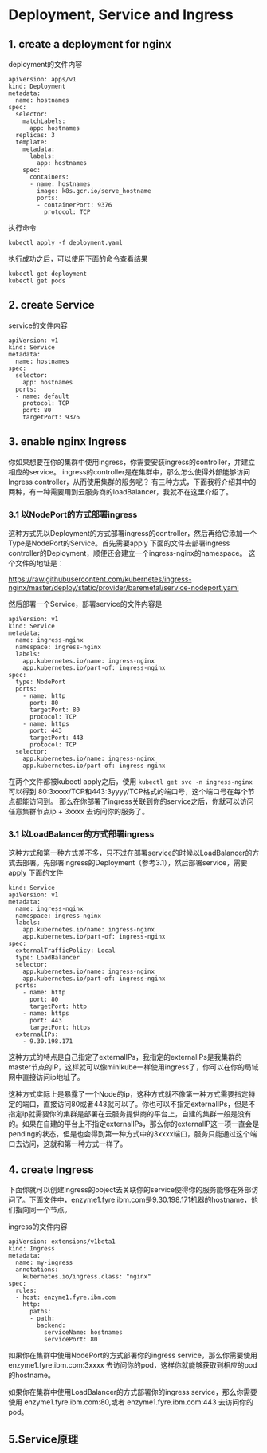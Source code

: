 # Deployment, Service and Ingress
## 1. create a deployment for nginx
deployment的文件内容 
```
apiVersion: apps/v1
kind: Deployment
metadata:
  name: hostnames
spec:
  selector:
    matchLabels:
      app: hostnames
  replicas: 3
  template:
    metadata:
      labels:
        app: hostnames
    spec:
      containers:
      - name: hostnames
        image: k8s.gcr.io/serve_hostname
        ports:
        - containerPort: 9376
          protocol: TCP
```
执行命令

```
kubectl apply -f deployment.yaml
```
执行成功之后，可以使用下面的命令查看结果

```
kubectl get deployment
kubectl get pods
```

## 2. create Service
service的文件内容
```
apiVersion: v1
kind: Service
metadata:
  name: hostnames
spec:
  selector:
    app: hostnames
  ports:
  - name: default
    protocol: TCP
    port: 80
    targetPort: 9376

``` 

## 3. enable nginx Ingress
你如果想要在你的集群中使用ingress，你需要安装ingress的controller，并建立相应的service。 ingress的controller是在集群中，那么怎么使得外部能够访问Ingress controller，从而使用集群的服务呢？ 有三种方式，下面我将介绍其中的两种，有一种需要用到云服务商的loadBalancer，我就不在这里介绍了。

### 3.1 以NodePort的方式部署ingress

这种方式先以Deployment的方式部署ingress的controller，然后再给它添加一个Type是NodePort的Service。首先需要apply 下面的文件去部署ingress controller的Deployment，顺便还会建立一个ingress-nginx的namespace。 这个文件的地址是：

https://raw.githubusercontent.com/kubernetes/ingress-nginx/master/deploy/static/provider/baremetal/service-nodeport.yaml

然后部署一个Service，部署service的文件内容是
```
apiVersion: v1
kind: Service
metadata:
  name: ingress-nginx
  namespace: ingress-nginx
  labels:
    app.kubernetes.io/name: ingress-nginx
    app.kubernetes.io/part-of: ingress-nginx
spec:
  type: NodePort
  ports:
    - name: http
      port: 80
      targetPort: 80
      protocol: TCP
    - name: https
      port: 443
      targetPort: 443
      protocol: TCP
  selector:
    app.kubernetes.io/name: ingress-nginx
    app.kubernetes.io/part-of: ingress-nginx
```
在两个文件都被kubectl apply之后，使用 ``` kubectl get svc -n ingress-nginx ``` 可以得到 80:3xxxx/TCP和443:3yyyy/TCP格式的端口号，这个端口号在每个节点都能访问到。 那么在你部署了ingress关联到你的service之后，你就可以访问 任意集群节点ip + 3xxxx 去访问你的服务了。

### 3.1 以LoadBalancer的方式部署ingress
这种方式和第一种方式差不多，只不过在部署service的时候以LoadBalancer的方式去部署。先部署ingress的Deployment（参考3.1），然后部署service，需要apply 下面的文件
```
kind: Service
apiVersion: v1
metadata:
  name: ingress-nginx
  namespace: ingress-nginx
  labels:
    app.kubernetes.io/name: ingress-nginx
    app.kubernetes.io/part-of: ingress-nginx
spec:
  externalTrafficPolicy: Local
  type: LoadBalancer
  selector:
    app.kubernetes.io/name: ingress-nginx
    app.kubernetes.io/part-of: ingress-nginx
  ports:
    - name: http
      port: 80
      targetPort: http
    - name: https
      port: 443
      targetPort: https
  externalIPs:
    - 9.30.198.171    
```

这种方式的特点是自己指定了externalIPs，我指定的externalIPs是我集群的master节点的IP，这样就可以像minikube一样使用ingress了，你可以在你的局域网中直接访问ip地址了。 

这种方式实际上是暴露了一个Node的ip，这种方式就不像第一种方式需要指定特定的端口，直接访问80或者443就可以了。你也可以不指定externalIPs，但是不指定ip就需要你的集群是部署在云服务提供商的平台上，自建的集群一般是没有的。如果在自建的平台上不指定externalIPs，那么你的externalIP这一项一直会是pending的状态，但是也会得到第一种方式中的3xxxx端口，服务只能通过这个端口去访问，这就和第一种方式一样了。

## 4. create Ingress

下面你就可以创建ingress的object去关联你的service使得你的服务能够在外部访问了。下面文件中，enzyme1.fyre.ibm.com是9.30.198.171机器的hostname，他们指向同一个节点。

ingress的文件内容
```
apiVersion: extensions/v1beta1
kind: Ingress
metadata:
  name: my-ingress
  annotations:
    kubernetes.io/ingress.class: "nginx"
spec:
  rules:
  - host: enzyme1.fyre.ibm.com
    http:
      paths:
      - path:
        backend:
          serviceName: hostnames
          servicePort: 80
``` 

如果你在集群中使用NodePort的方式部署你的ingress service，那么你需要使用 enzyme1.fyre.ibm.com:3xxxx 去访问你的pod，这样你就能够获取到相应的pod的hostname。

如果你在集群中使用LoadBalancer的方式部署你的ingress service，那么你需要使用 enzyme1.fyre.ibm.com:80,或者 enzyme1.fyre.ibm.com:443 去访问你的pod。

## 5.Service原理
